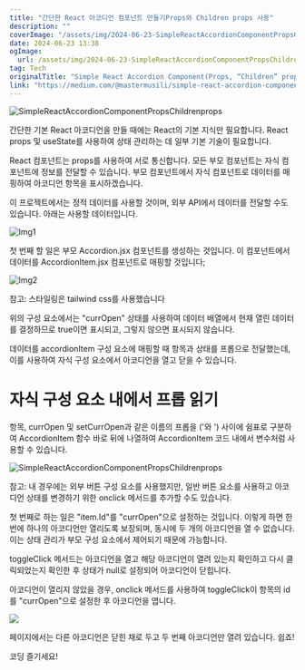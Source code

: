 ```yaml
---
title: "간단한 React 아코디언 컴포넌트 만들기Props와 Children props 사용"
description: ""
coverImage: "/assets/img/2024-06-23-SimpleReactAccordionComponentPropsChildrenprops_0.png"
date: 2024-06-23 13:38
ogImage: 
  url: /assets/img/2024-06-23-SimpleReactAccordionComponentPropsChildrenprops_0.png
tag: Tech
originalTitle: "Simple React Accordion Component(Props, “Children” props)"
link: "https://medium.com/@mastermusili/simple-react-accordion-component-props-children-props-e0f077c4d8fd"
---
```




![SimpleReactAccordionComponentPropsChildrenprops](/assets/img/2024-06-23-SimpleReactAccordionComponentPropsChildrenprops_0.png)

간단한 기본 React 아코디언을 만들 때에는 React의 기본 지식만 필요합니다. React props 및 useState를 사용하여 상태 관리하는 데 일부 기본 기술이 필요합니다.

React 컴포넌트는 props를 사용하여 서로 통신합니다. 모든 부모 컴포넌트는 자식 컴포넌트에 정보를 전달할 수 있습니다. 부모 컴포넌트에서 자식 컴포넌트로 데이터를 매핑하여 아코디언 항목을 표시하겠습니다.

이 프로젝트에서는 정적 데이터를 사용할 것이며, 외부 API에서 데이터를 전달할 수도 있습니다. 아래는 사용할 데이터입니다.


<div class="content-ad"></div>


![Img1](/assets/img/2024-06-23-SimpleReactAccordionComponentPropsChildrenprops_1.png)

첫 번째 할 일은 부모 Accordion.jsx 컴포넌트를 생성하는 것입니다. 이 컴포넌트에서 데이터를 AccordionItem.jsx 컴포넌트로 매핑할 것입니다;

![Img2](/assets/img/2024-06-23-SimpleReactAccordionComponentPropsChildrenprops_2.png)

참고: 스타일링은 tailwind css를 사용했습니다


<div class="content-ad"></div>

위의 구성 요소에서는 "currOpen" 상태를 사용하여 데이터 배열에서 현재 열린 데이터를 결정하므로 true이면 표시되고, 그렇지 않으면 표시되지 않습니다.

데이터를 accordionItem 구성 요소에 매핑할 때 항목과 상태를 프롭으로 전달했는데, 이를 사용하여 자식 구성 요소에서 아코디언을 열고 닫을 수 있습니다.

# 자식 구성 요소 내에서 프롭 읽기

항목, currOpen 및 setCurrOpen과 같은 이름의 프롭을 ('와 ') 사이에 쉼표로 구분하여 AccordionItem 함수 바로 뒤에 나열하여 AccordionItem 코드 내에서 변수처럼 사용할 수 있습니다.

<div class="content-ad"></div>


![SimpleReactAccordionComponentPropsChildrenprops](/assets/img/2024-06-23-SimpleReactAccordionComponentPropsChildrenprops_3.png)

참고: 내 경우에는 외부 버튼 구성 요소를 사용했지만, 일반 버튼 요소를 사용하고 아코디언 상태를 변경하기 위한 onclick 메서드를 추가할 수도 있습니다.

첫 번째로 하는 일은 "item.Id"를 "currOpen"으로 설정하는 것입니다. 이렇게 하면 한 번에 하나의 아코디언만 열리도록 보장되며, 동시에 두 개의 아코디언을 열 수 없습니다. 이는 상태 관리가 부모 구성 요소에서 제어되기 때문에 가능합니다.

toggleClick 메서드는 아코디언을 열고 해당 아코디언이 열려 있는지 확인하고 다시 클릭되었는지 확인한 후 상태가 null로 설정되어 아코디언이 닫힙니다.


<div class="content-ad"></div>

아코디언이 열리지 않았을 경우, onclick 메서드를 사용하여 toggleClick이 항목의 id를 "currOpen"으로 설정한 후 아코디언을 엽니다.

<img src="/assets/img/2024-06-23-SimpleReactAccordionComponentPropsChildrenprops_4.png" />

페이지에서는 다른 아코디언은 닫힌 채로 두고 두 번째 아코디언만 열려 있습니다. 쉽죠!

코딩 즐기세요!